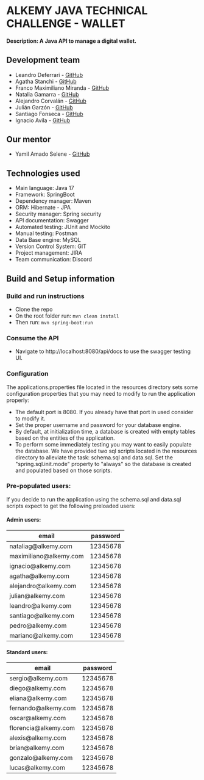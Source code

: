 # ALKEMY JAVA TECHNICAL CHALLENGE - WALLET

#### Description: A Java API to manage a digital wallet.

## Development team

- Leandro Deferrari - <a href="https://github.com/leandrodeferrari" target="blank">GitHub</a>
- Agatha Stanchi - <a href="https://github.com/stanagatha" target="blank">GitHub</a>
- Franco Maximiliano Miranda - <a href="https://github.com/maximiranda" target="blank">GitHub</a>
- Natalia Gamarra - <a href="https://github.com/NatGamarra" target="blank">GitHub</a>
- Alejandro Corvalán - <a href="https://github.com/no7sag" target="blank">GitHub</a>
- Julián Garzón - <a href="https://github.com/julianDGS" target="blank">GitHub</a>
- Santiago Fonseca - <a href="https://github.com/Wiliamfm" target="blank">GitHub</a>
- Ignacio Avila - <a href="https://github.com/ignacioavilamdp" target="blank">GitHub</a>

## Our mentor

- Yamil Amado Selene - <a href="https://github.com/turcoamado" target="blank">GitHub</a>

## Technologies used

- Main language: Java 17
- Framework: SpringBoot
- Dependency manager: Maven
- ORM: Hibernate - JPA
- Security manager: Spring security
- API documentation: Swagger
- Automated testing: JUnit and Mockito
- Manual testing: Postman
- Data Base engine: MySQL
- Version Control System: GIT
- Project management: JIRA
- Team communication: Discord

## Build and Setup information

### Build and run instructions
- Clone the repo
- On the root folder run: ```mvn clean install```
- Then run: ```mvn spring-boot:run```

### Consume the API
- Navigate to http://localhost:8080/api/docs to use the swagger testing UI.

### Configuration
The applications.properties file located in the resources directory sets some configuration 
properties that you may need to modify to run the application properly: 

- The default port is 8080. If you already have that port in used consider to modify it.
- Set the proper username and password for your database engine.
- By default, at initialization time, a database is created with empty tables based on the entities
of the application. 
- To perform some immediately testing you may want to easily populate the database. We have provided
two sql scripts located in the resources directory to alleviate the task: schema.sql and data.sql. Set the
"spring.sql.init.mode" property to "always" so the database is created and populated based on those
scripts.

### Pre-populated users:

If you decide to run the application using the schema.sql and data.sql scripts expect to get
the following preloaded users:

#### Admin users:

| email | password |
| ----- | -------- |
| nataliag@alkemy<span></span>.com | 12345678 |
| maximiliano@alkemy<span></span>.com | 12345678 |
| ignacio@alkemy<span></span>.com | 12345678 |
| agatha@alkemy<span></span>.com | 12345678 |
| alejandro@alkemy<span></span>.com | 12345678 |
| julian@alkemy<span></span>.com | 12345678 |
| leandro@alkemy<span></span>.com | 12345678 |
| santiago@alkemy<span></span>.com | 12345678 |
| pedro@alkemy<span></span>.com | 12345678 |
| mariano@alkemy<span></span>.com | 12345678 |


#### Standard users:

| email | password |
| ----- | -------- |
| sergio@alkemy<span></span>.com | 12345678 |
| diego@alkemy<span></span>.com | 12345678 |
| eliana@alkemy<span></span>.com | 12345678 |
| fernando@alkemy<span></span>.com | 12345678 |
| oscar@alkemy<span></span>.com | 12345678 |
| florencia@alkemy<span></span>.com | 12345678 |
| alexis@alkemy<span></span>.com | 12345678 |
| brian@alkemy<span></span>.com | 12345678 |
| gonzalo@alkemy<span></span>.com | 12345678 |
| lucas@alkemy<span></span>.com | 12345678 |
